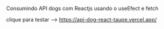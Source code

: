 Consumindo API dogs com Reactjs usando o useEfect e fetch

clique para testar --> https://api-dog-react-taupe.vercel.app/


